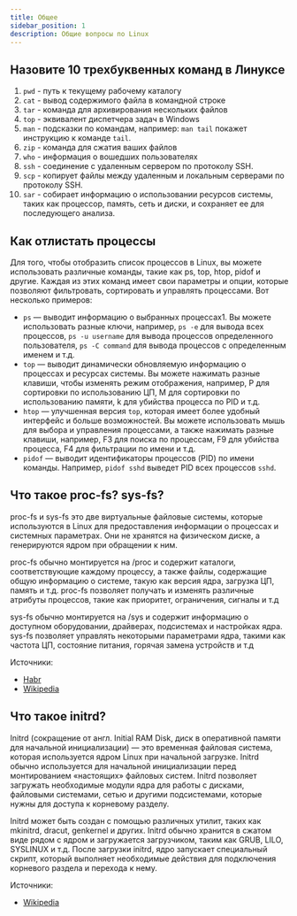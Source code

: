 ```yaml
---
title: Общее
sidebar_position: 1
description: Общие вопросы по Linux
---
```


## Назовите 10 трехбуквенных команд в Линуксе
1. `pwd` - путь к текущему рабочему каталогу
2. `cat` - вывод содержимого файла в командной строке
3. `tar` - команда для архивирования нескольких файлов
4. `top` - эквивалент диспетчера задач в Windows
5. `man` - подсказки по командам, например: `man tail` покажет инструкцию к команде `tail`.
6. `zip` - команда для сжатия ваших файлов
7. `who` - информация о вошедших пользователях
8. `ssh` - соединение с удаленным сервером по протоколу SSH.
9. `scp` - копирует файлы между удаленным и локальным серверами по протоколу SSH.
10. `sar` - собирает информацию о использовании ресурсов системы, таких как процессор, память, сеть и диски, и сохраняет ее для последующего анализа.

## Как отлистать процессы
Для того, чтобы отобразить список процессов в Linux, вы можете использовать различные команды, такие как ps, top, htop, pidof и другие. Каждая из этих команд имеет свои параметры и опции, которые позволяют фильтровать, сортировать и управлять процессами. Вот несколько примеров:

- `ps` — выводит информацию о выбранных процессах1. Вы можете использовать разные ключи, например, `ps -e` для вывода всех процессов, `ps -u username` для вывода процессов определенного пользователя, `ps -C command` для вывода процессов с определенным именем и т.д.
- `top` — выводит динамически обновляемую информацию о процессах и ресурсах системы. Вы можете нажимать разные клавиши, чтобы изменять режим отображения, например, P для сортировки по использованию ЦП, M для сортировки по использованию памяти, k для убийства процесса по PID и т.д.
- `htop` — улучшенная версия `top`, которая имеет более удобный интерфейс и больше возможностей. Вы можете использовать мышь для выбора и управления процессами, а также нажимать разные клавиши, например, F3 для поиска по процессам, F9 для убийства процесса, F4 для фильтрации по имени и т.д.
- `pidof` — выводит идентификаторы процессов (PID) по имени команды. Например, `pidof sshd` выведет PID всех процессов `sshd`.

## Что такое proc-fs? sys-fs?

proc-fs и sys-fs это две виртуальные файловые системы, которые используются в Linux для предоставления информации о процессах и системных параметрах. Они не хранятся на физическом диске, а генерируются ядром при обращении к ним.

proc-fs обычно монтируется на /proc и содержит каталоги, соответствующие каждому процессу, а также файлы, содержащие общую информацию о системе, такую как версия ядра, загрузка ЦП, память и т.д. proc-fs позволяет получать и изменять различные атрибуты процессов, такие как приоритет, ограничения, сигналы и т.д

sys-fs обычно монтируется на /sys и содержит информацию о доступном оборудовании, драйверах, подсистемах и настройках ядра. sys-fs позволяет управлять некоторыми параметрами ядра, такими как частота ЦП, состояние питания, горячая замена устройств и т.д

Источники: 
- [Habr](https://habr.com/ru/companies/otus/articles/446614/)
- [Wikipedia](https://ru.wikipedia.org/wiki/Procfs)

## Что такое initrd?
Initrd (сокращение от англ. Initial RAM Disk, диск в оперативной памяти для начальной инициализации) — это временная файловая система, которая используется ядром Linux при начальной загрузке. Initrd обычно используется для начальной инициализации перед монтированием «настоящих» файловых систем. Initrd позволяет загружать необходимые модули ядра для работы с дисками, файловыми системами, сетью и другими подсистемами, которые нужны для доступа к корневому разделу.

Initrd может быть создан с помощью различных утилит, таких как mkinitrd, dracut, genkernel и других. Initrd обычно хранится в сжатом виде рядом с ядром и загружается загрузчиком, таким как GRUB, LILO, SYSLINUX и т.д. После загрузки initrd, ядро запускает специальный скрипт, который выполняет необходимые действия для подключения корневого раздела и перехода к нему.

Источники:
- [Wikipedia](https://ru.wikipedia.org/wiki/Initrd)